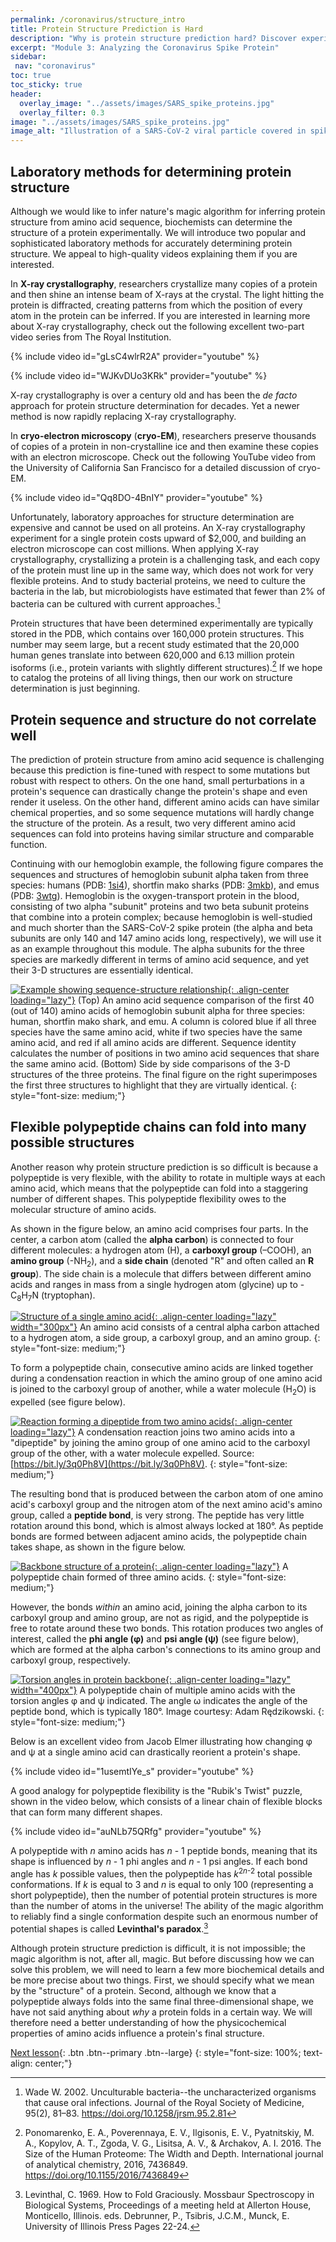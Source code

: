 ```yaml
---
permalink: /coronavirus/structure_intro
title: Protein Structure Prediction is Hard
description: "Why is protein structure prediction hard? Discover experimental limits, computational advances, and the stakes for coronavirus spike research."
excerpt: "Module 3: Analyzing the Coronavirus Spike Protein"
sidebar:
 nav: "coronavirus"
toc: true
toc_sticky: true
header:
  overlay_image: "../assets/images/SARS_spike_proteins.jpg"
  overlay_filter: 0.3
image: "../assets/images/SARS_spike_proteins.jpg"
image_alt: "Illustration of a SARS-CoV-2 viral particle covered in spike proteins."
---
```


## Laboratory methods for determining protein structure

Although we would like to infer nature's magic algorithm for inferring protein structure from amino acid sequence, biochemists can determine the structure of a protein experimentally. We will introduce two popular and sophisticated laboratory methods for accurately determining protein structure. We appeal to high-quality videos explaining them if you are interested.

In **X-ray crystallography**, researchers crystallize many copies of a protein and then shine an intense beam of X-rays at the crystal. The light hitting the protein is diffracted, creating patterns from which the position of every atom in the protein can be inferred. If you are interested in learning more about X-ray crystallography, check out the following excellent two-part video series from The Royal Institution.

{% include video id="gLsC4wlrR2A" provider="youtube" %}

{% include video id="WJKvDUo3KRk" provider="youtube" %}

X-ray crystallography is over a century old and has been the *de facto* approach for protein structure determination for decades. Yet a newer method is now rapidly replacing X-ray crystallography.

In **cryo-electron microscopy** (**cryo-EM**), researchers preserve thousands of copies of a protein in non-crystalline ice and then examine these copies with an electron microscope. Check out the following YouTube video from the University of California San Francisco for a detailed discussion of cryo-EM.

{% include video id="Qq8DO-4BnIY" provider="youtube" %}

Unfortunately, laboratory approaches for structure determination are expensive and cannot be used on all proteins. An X-ray crystallography experiment for a single protein costs upward of $2,000, and building an electron microscope can cost millions. When applying X-ray crystallography, crystallizing a protein is a challenging task, and each copy of the protein must line up in the same way, which does not work for very flexible proteins. And to study bacterial proteins, we need to culture the bacteria in the lab, but microbiologists have estimated that fewer than 2% of bacteria can be cultured with current approaches.[^Wade]

Protein structures that have been determined experimentally are typically stored in the PDB, which contains over 160,000 protein structures. This number may seem large, but a recent study estimated that the 20,000 human genes translate into between 620,000 and 6.13 million protein isoforms (i.e., protein variants with slightly different structures).[^Ponomarenko] If we hope to catalog the proteins of all living things, then our work on structure determination is just beginning.

## Protein sequence and structure do not correlate well

The prediction of protein structure from amino acid sequence is challenging because this prediction is fine-tuned with respect to some mutations but robust with respect to others. On the one hand, small perturbations in a protein's sequence can drastically change the protein's shape and even render it useless. On the other hand, different amino acids can have similar chemical properties, and so some sequence mutations will hardly change the structure of the protein. As a result, two very different amino acid sequences can fold into proteins having similar structure and comparable function.

Continuing with our hemoglobin example, the following figure compares the sequences and structures of hemoglobin subunit alpha taken from three species: humans (PDB: [1si4](https://www.rcsb.org/structure/1SI4)), shortfin mako sharks (PDB: [3mkb](https://www.rcsb.org/structure/3mkb)), and emus (PDB: [3wtg](https://www.rcsb.org/structure/3wtg)). Hemoglobin is the oxygen-transport protein in the blood, consisting of two alpha "subunit" proteins and two beta subunit proteins that combine into a protein complex; because hemoglobin is well-studied and much shorter than the SARS-CoV-2 spike protein (the alpha and beta subunits are only 140 and 147 amino acids long, respectively), we will use it as an example throughout this module. The alpha subunits for the three species are markedly different in terms of amino acid sequence, and yet their 3-D structures are essentially identical.

[![Example showing sequence-structure relationship](../assets/images/600px/SequenceStructureExample.png){: .align-center loading="lazy"}](../assets/images/SequenceStructureExample.png)
(Top) An amino acid sequence comparison of the first 40 (out of 140) amino acids of hemoglobin subunit alpha for three species: human, shortfin mako shark, and emu. A column is colored blue if all three species have the same amino acid, white if two species have the same amino acid, and red if all amino acids are different. Sequence identity calculates the number of positions in two amino acid sequences that share the same amino acid. (Bottom) Side by side comparisons of the 3-D structures of the three proteins. The final figure on the right superimposes the first three structures to highlight that they are virtually identical.
{: style="font-size: medium;"}

## Flexible polypeptide chains can fold into many possible structures

Another reason why protein structure prediction is so difficult is because a polypeptide is very flexible, with the ability to rotate in multiple ways at each amino acid, which means that the polypeptide can fold into a staggering number of different shapes. This polypeptide flexibility  owes to the molecular structure of amino acids.

As shown in the figure below, an amino acid comprises four parts. In the center, a carbon atom (called the **alpha carbon**) is connected to four different molecules: a hydrogen atom (H), a **carboxyl group** (–COOH), an **amino group** (-NH<sub>2</sub>), and a **side chain** (denoted "R" and often called an **R group**). The side chain is a molecule that differs between different amino acids and ranges in mass from a single hydrogen atom (glycine) up to -C<sub>8</sub>H<sub>7</sub>N (tryptophan).

[![Structure of a single amino acid](../assets/images/600px/AminoAcid.png){: .align-center loading="lazy" width="300px"}](../assets/images/AminoAcid.png)
An amino acid consists of a central alpha carbon attached to a hydrogen atom, a side group, a carboxyl group, and an amino group.
{: style="font-size: medium;"}

To form a polypeptide chain, consecutive amino acids are linked together during a condensation reaction in which the amino group of one amino acid is joined to the carboxyl group of another, while a water molecule (H<sub>2</sub>O) is expelled (see figure below).

[![Reaction forming a dipeptide from two amino acids](../assets/images/600px/dipeptide_reaction.png){: .align-center loading="lazy"}](../assets/images/dipeptide_reaction.png)
A condensation reaction joins two amino acids into a "dipeptide" by joining the amino group of one amino acid to the carboxyl group of the other, with a water molecule expelled. Source: [https://bit.ly/3q0Ph8V](https://bit.ly/3q0Ph8V).
{: style="font-size: medium;"}

The resulting bond that is produced between the carbon atom of one amino acid's carboxyl group and the nitrogen atom of the next amino acid's amino group, called a **peptide bond**, is very strong. The peptide has very little rotation around this bond, which is almost always locked at 180°. As peptide bonds are formed between adjacent amino acids, the polypeptide chain takes shape, as shown in the figure below.

[![Backbone structure of a protein](../assets/images/600px/Backbone.png){: .align-center loading="lazy"}](../assets/images/Backbone.png)
A polypeptide chain formed of three amino acids.
{: style="font-size: medium;"}

However, the bonds *within* an amino acid, joining the alpha carbon to its carboxyl group and amino group, are not as rigid, and the polypeptide is free to rotate around these two bonds. This rotation produces two angles of interest, called the **phi angle (φ)** and **psi angle (ψ)** (see figure below), which are formed at the alpha carbon's connections to its amino group and carboxyl group, respectively.

[![Torsion angles in protein backbone](../assets/images/600px/torsion_angles.png){: .align-center loading="lazy" width="400px"}](../assets/images/torsion_angles.png)
A polypeptide chain of multiple amino acids with the torsion angles φ and ψ indicated. The angle ω indicates the angle of the peptide bond, which is typically 180°. Image courtesy: Adam Rędzikowski.
{: style="font-size: medium;"}

Below is an excellent video from Jacob Elmer illustrating how changing φ and ψ at a single amino acid can drastically reorient a protein's shape.

{% include video id="1usemtIYe_s" provider="youtube" %}

A good analogy for polypeptide flexibility is the "Rubik's Twist" puzzle, shown in the video below, which consists of a linear chain of flexible blocks that can form many different shapes.

{% include video id="auNLb75QRfg" provider="youtube" %}

A polypeptide with *n* amino acids has *n* - 1 peptide bonds, meaning that its shape is influenced by *n* - 1 phi angles and *n* - 1 psi angles. If each bond angle has *k* possible values, then the polypeptide has *k*<sup>2<em>n</em>-2</sup> total possible conformations. If *k* is equal to 3 and *n* is equal to only 100 (representing a short polypeptide), then the number of potential protein structures is more than the number of atoms in the universe! The ability of the magic algorithm to reliably find a single conformation despite such an enormous number of potential shapes is called **Levinthal's paradox**.[^Levinthal]

Although protein structure prediction is difficult, it is not impossible; the magic algorithm is not, after all, magic. But before discussing how we can solve this problem, we will need to learn a few more biochemical details and be more precise about two things. First, we should specify what we mean by the "structure" of a protein. Second, although we know that a polypeptide always folds into the same final three-dimensional shape, we have not said anything about *why* a protein folds in a certain way. We will therefore need a better understanding of how the physicochemical properties of amino acids influence a protein's final structure.

[Next lesson](biochemistry){: .btn .btn--primary .btn--large}
{: style="font-size: 100%; text-align: center;"}

[^Wade]: Wade W. 2002. Unculturable bacteria--the uncharacterized organisms that cause oral infections. Journal of the Royal Society of Medicine, 95(2), 81–83. https://doi.org/10.1258/jrsm.95.2.81

[^Fischer]: Fischer, E. 1894. Einfluss der Configuration auf die Wirkung der Enzyme. Ber. Dtsch. Chem. Ges., 27: 2985-2993. https://doi.org/10.1002/cber.18940270364

[^Koshland]: Koshland D.E. 1958. Application of a Theory of Enzyme Specificity to Protein Synthesis. Proc Natl Acad Sci U S A. 44(2):98-104. doi:10.1073/pnas.44.2.98

[^Levinthal]: Levinthal, C. 1969. How to Fold Graciously. Mossbaur Spectroscopy in Biological Systems, Proceedings of a meeting held at Allerton House, Monticello, Illinois. eds. Debrunner, P., Tsibris, J.C.M., Munck, E. University of Illinois Press Pages 22-24.

[^machinery]: Goodsell, David (2009), *The Machinery of Life*. Copernicus Books.

[^HPP]: https://hupo.org/human-proteome-project

[^HPP2016]: Omenn, G. S., Lane, L., Lundberg, E. K., Beavis, R. C., Overall, C. M., & Deutsch, E. W. 2016. Metrics for the Human Proteome Project 2016: Progress on Identifying and Characterizing the Human Proteome, Including Post-Translational Modifications. Journal of proteome research, 15(11), 3951–3960. https://doi.org/10.1021/acs.jproteome.6b00511

[^Munnink]: Oude Munnink, B.B., Nieuwenhuijse, D.F., Stein, M. et al. 2020. Rapid SARS-CoV-2 whole-genome sequencing and analysis for informed public health decision-making in the Netherlands. Nat Med 26, 1405–1410. https://doi.org/10.1038/s41591-020-0997-y

[^Islam]: Islam, M.R., Hoque, M.N., Rahman, M.S. et al. 2020. Genome-wide analysis of SARS-CoV-2 virus strains circulating worldwide implicates heterogeneity. Sci Rep 10, 14004. https://doi.org/10.1038/s41598-020-70812-6

[^Ponomarenko]:	Ponomarenko, E. A., Poverennaya, E. V., Ilgisonis, E. V., Pyatnitskiy, M. A., Kopylov, A. T., Zgoda, V. G., Lisitsa, A. V., & Archakov, A. I. 2016. The Size of the Human Proteome: The Width and Depth. International journal of analytical chemistry, 2016, 7436849. https://doi.org/10.1155/2016/7436849
